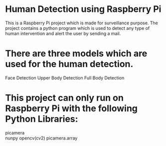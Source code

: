 # Human Detection using Raspberry Pi
This is a Raspberry Pi project which is made for surveillance purpose.
The project contains a python program which is used to detect any type of human intervention and alert the user by sending a mail.

# There are three models which are used for the human detection.
Face Detection
Upper Body Detection
Full Body Detection


# This project can only run on Raspberry Pi with the following Python Libraries:
 picamera</br>
 nunpy
 opencv(cv2)
 picamera.array

